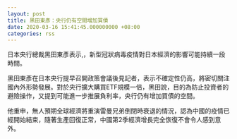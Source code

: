 ```yaml
---
layout: post
title: 黑田東彥：央行仍有空間增加買債
date: 2020-03-16 15:41:45.000000000 +08:00
categories: rss
---
```


日本央行總裁黑田東彥表示,，新型冠狀病毒疫情對日本經濟的影響可能持續一段時間。

黑田東彥在日本央行提早召開政策會議後見記者，表示不確定性仍高，將密切關注國內外形勢發展。對於央行擴大購買ETF規模一倍，黑田說，目的為防止投資者的避險操作，又提到可能進一步推展負利率，央行仍有增加買債的空間。

他重申，無人預期全球經濟將重演雷曼兄弟倒閉時衰退的情況，認為中國的疫情已經開始結束，隨著生產回復正常，中國第2季經濟增長完全恢復不會令人感到意外。
